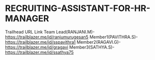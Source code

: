 # RECRUITING-ASSISTANT-FOR-HR-MANAGER
Trailhead URL Link Team Lead(RANJANI.M)-https://trailblazer.me/id/ranjumurugesan5
Member1(PAVITHRA.S)-https://trailblazer.me/id/sspavithra1
Member2(RAGAVI.G)-https://trailblazer.me/id/gragavi
Member3(SATHYA.S)-https://trailblazer.me/id/ssathya75
